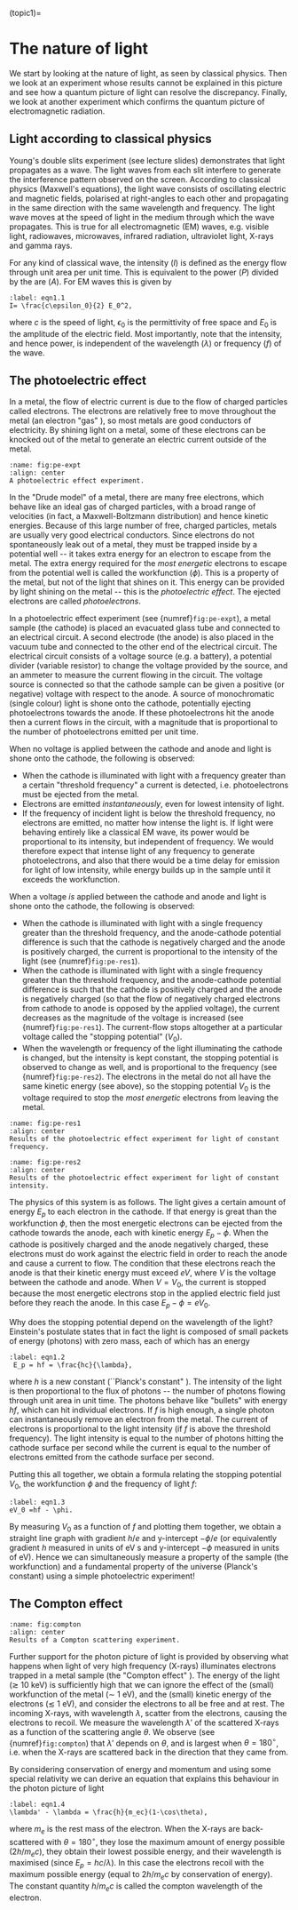 (topic1)=
# The nature of light

We start by looking at the nature of light, as seen by classical physics. Then we look at an experiment whose results cannot be explained in this picture and see how a quantum picture of light can resolve the discrepancy. Finally, we look at another experiment which confirms the quantum picture of electromagnetic radiation.

## Light according to classical physics

Young's double slits experiment (see lecture slides) demonstrates that light propagates as a wave. The light waves from each slit interfere to generate the interference pattern observed on the screen. According to classical physics (Maxwell's equations), the light wave consists of oscillating electric and magnetic fields, polarised at right-angles to each other and propagating in the same direction with the same wavelength and frequency. The light wave moves at the speed of light in the medium through which the wave propagates. This is true for all electromagnetic (EM) waves, e.g. visible light, radiowaves, microwaves, infrared radiation, ultraviolet light, X-rays and gamma rays.

For any kind of classical wave, the intensity ($I$) is defined as the energy flow through unit area per unit time. This is equivalent to the power ($P$) divided by the are ($A$). For EM waves this is given by
```{math}
:label: eqn1.1
I= \frac{c\epsilon_0}{2} E_0^2,
```
where $c$ is the speed of light, $\epsilon_0$ is the permittivity of free space and $E_0$ is the amplitude of the electric field. Most importantly, note that the intensity, and hence power, is independent of the wavelength ($\lambda$) or frequency ($f$) of the wave.

## The photoelectric effect

In a metal, the flow of electric current is due to the flow of charged particles called electrons. The electrons are relatively free to move throughout the metal (an electron "gas" ), so most metals are good conductors of electricity. By shining light on a metal, some of these electrons can be knocked out of the metal to generate an electric current outside of the metal. 
```{figure} pe-expt.png
:name: fig:pe-expt
:align: center
A photoelectric effect experiment.
```
In the "Drude model"  of a metal, there are many free electrons, which behave like an ideal gas of charged particles, with a broad range of velocities (in fact, a Maxwell-Boltzmann distribution) and hence kinetic energies. Because of this large number of free, charged particles, metals are usually very good electrical conductors. Since electrons do not spontaneously leak out of a metal, they must be trapped inside by a potential well -- it takes extra energy for an electron to escape from the metal. The extra energy required for the *most energetic* electrons to escape from the potential well is called the workfunction ($\phi$). This is a property of the metal, but not of the light that shines on it. This energy can be provided by light shining on the metal -- this is the *photoelectric effect*. The ejected electrons are called *photoelectrons*.

In a photoelectric effect experiment (see {numref}`fig:pe-expt`), a metal sample (the cathode) is placed an evacuated glass tube and connected to an electrical circuit. A second electrode (the anode) is also placed in the vacuum tube and connected to the other end of the electrical circuit. The electrical circuit consists of a voltage source (e.g. a battery), a potential divider (variable resistor) to change the voltage provided by the source, and an ammeter to measure the current flowing in the circuit. The voltage source is connected so that the cathode sample can be given a positive (or negative) voltage with respect to the anode. A source of monochromatic (single colour) light is shone onto the cathode, potentially ejecting photoelectrons towards the anode. If these photoelectrons hit the anode then a current flows in the circuit, with a magnitude that is proportional to the number of photoelectrons emitted per unit time.

When no voltage is applied between the cathode and anode and light is shone onto the cathode, the following is observed:
* When the cathode is illuminated with light with a frequency greater than a certain "threshold frequency"  a current is detected, i.e. photoelectrons must be ejected from the metal. 
* Electrons are emitted *instantaneously*, even for lowest intensity of light.
* If the frequency of incident light is below the threshold frequency, no electrons are emitted, no matter how intense the light is.
If light were behaving entirely like a classical EM wave, its power would be proportional to its intensity, but independent of frequency. We would therefore expect that intense light of any frequency to generate photoelectrons, and also that there would be a time delay for emission for light of low intensity, while energy builds up in the sample until it exceeds the workfunction.

When a voltage *is* applied between the cathode and anode and light is shone onto the cathode, the following is observed:
*  When the cathode is illuminated with light with a single frequency greater than the threshold frequency, and the anode-cathode potential difference is such that the cathode is negatively charged and the anode is positively charged, the current is proportional to the intensity of the light (see {numref}`fig:pe-res1`).
*  When the cathode is illuminated with light with a single frequency greater than the threshold frequency, and the anode-cathode potential difference is such that the cathode is positively charged and the anode is negatively charged (so that the flow of negatively charged electrons from cathode to anode is opposed by the applied voltage), the current decreases as the magnitude of the voltage is increased (see {numref}`fig:pe-res1`). The current-flow stops altogether at a particular voltage called the "stopping potential"  ($V_0$).
*  When the wavelength or frequency of the light illuminating the cathode is changed, but the intensity is kept constant, the stopping potential is observed to change as well, and is proportional to the frequency (see {numref}`fig:pe-res2`).
The electrons in the metal do not all have the same kinetic energy (see above), so the stopping potential $V_0$ is the voltage required to stop the *most energetic* electrons from leaving the metal.

```{figure} pe-res1.png
:name: fig:pe-res1
:align: center
Results of the photoelectric effect experiment for light of constant frequency.
```
```{figure} pe-res2.png
:name: fig:pe-res2
:align: center
Results of the photoelectric effect experiment for light of constant intensity.
```

The physics of this system is as follows. The light gives a certain amount of energy $E_p$ to each electron in the cathode. If that energy is great than the workfunction $\phi$, then the most energetic electrons can be ejected from the cathode towards the anode, each with kinetic energy $E_p - \phi$. When the cathode is positively charged and the anode negatively charged, these electrons must do work against the electric field in order to reach the anode and cause a current to flow. The condition that these electrons reach the anode is that their kinetic energy must exceed $eV$, where $V$ is the voltage between the cathode and anode. When $V=V_0$, the current is stopped because the most energetic electrons stop in the applied electric field just before they reach the anode. In this case $E_p - \phi = eV_0$.

Why does the stopping potential depend on the wavelength of the light? Einstein's postulate states that in fact the light is composed of small packets of energy (photons) with zero mass, each of which has an energy
```{math}
:label: eqn1.2
 E_p = hf = \frac{hc}{\lambda},
```
 where $h$ is a new constant (``Planck's constant" ). The intensity of the light is then proportional to the flux of photons -- the number of photons flowing through unit area in unit time. The photons behave like "bullets"  with energy $hf$, which can hit individual electrons. If $f$ is high enough, a single photon can instantaneously remove an electron from the metal. The current of electrons is proportional to the light intensity (if $f$ is above the threshold frequency). The light intensity is equal to the number of photons hitting the cathode surface per second while the current is equal to the number of electrons emitted from the cathode surface per second. 

Putting this all together, we obtain a formula relating the stopping potential $V_0$, the workfunction $\phi$ and the frequency of light $f$: 
```{math}
:label: eqn1.3
eV_0 =hf - \phi.
```
By measuring $V_0$ as a function of $f$ and plotting them together, we obtain a straight line graph with gradient $h/e$ and y-intercept $-\phi/e$ (or equivalently gradient $h$ measured in units of eV s and y-intercept $-\phi$ measured in units of eV). Hence we can simultaneously measure a property of the sample (the workfunction) and a fundamental property of the universe (Planck's constant) using a simple photoelectric experiment!

## The Compton effect

```{figure} compton.png
:name: fig:compton
:align: center
Results of a Compton scattering experiment.
```
Further support for the photon picture of light is provided by observing what happens when light of very high frequency (X-rays) illuminates electrons trapped in a metal sample (the "Compton effect" ). The energy of the light ($\gtrsim$ 10 keV) is sufficiently high that we can ignore the effect of the (small) workfunction of the metal ($\sim$ 1 eV), and the (small) kinetic energy of the electrons ($\lesssim$ 1 eV), and consider the electrons to all be free and at rest. The incoming X-rays, with wavelength $\lambda$, scatter from the electrons, causing the electrons to recoil. We measure the wavelength $\lambda'$ of the scattered X-rays as a function of the scattering angle $\theta$. We observe (see {numref}`fig:compton`) that $\lambda'$ depends on $\theta$, and is largest when $\theta = 180 ^{\circ}$, i.e. when the X-rays are scattered back in the direction that they came from.

By considering conservation of energy and momentum and using some special relativity we can derive an equation that explains this behaviour in the photon picture of light 
```{math}
:label: eqn1.4
\lambda' - \lambda = \frac{h}{m_ec}(1-\cos\theta),
```
where $m_e$ is the rest mass of the electron. When the X-rays are back-scattered with $\theta = 180^{\circ}$, they lose the maximum amount of energy possible ($2h/m_ec$), they obtain their lowest possible energy, and their wavelength is maximised (since $E_p = hc/\lambda$). In this case the electrons recoil with the maximum possible energy (equal to $2h/m_ec$ by conservation of energy). The constant quantity $h/m_ec$ is called the compton wavelength of the electron.

